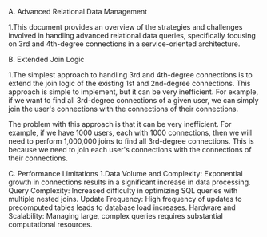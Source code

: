 A. Advanced Relational Data Management

1.This document provides an overview of the strategies and challenges involved in handling advanced relational data queries, specifically focusing on 3rd and 4th-degree connections in a service-oriented architecture.

B. Extended Join Logic

1.The simplest approach to handling 3rd and 4th-degree connections is to extend the join logic of the existing 1st and 2nd-degree connections. This approach is simple to implement, but it can be very inefficient. For example, if we want to find all 3rd-degree connections of a given user, we can simply join the user's connections with the connections of their connections.

The problem with this approach is that it can be very inefficient. For example, if we have 1000 users, each with 1000 connections, then we will need to perform 1,000,000 joins to find all 3rd-degree connections. This is because we need to join each user's connections with the connections of their connections.

C. Performance Limitations
1.Data Volume and Complexity: Exponential growth in connections results in a significant increase in data processing.
Query Complexity: Increased difficulty in optimizing SQL queries with multiple nested joins.
Update Frequency: High frequency of updates to precomputed tables leads to database load increases.
Hardware and Scalability: Managing large, complex queries requires substantial computational resources.